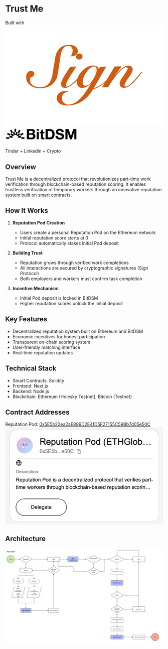 # Trust Me

Built with ![sign.png](./docs/sign.webp) ![bitdsm.png](./docs/bitdsm.webp)

Tinder + Linkedin + Crypto

## Overview
Trust Me is a decentralized protocol that revolutionizes part-time work verification through blockchain-based reputation scoring. It enables trustless verification of temporary workers through an innovative reputation system built on smart contracts.

## How It Works
1. **Reputation Pod Creation**
   - Users create a personal Reputation Pod on the Ethereum network
   - Initial reputation score starts at 0
   - Protocol automatically stakes initial Pod deposit

2. **Building Trust**
   - Reputation grows through verified work completions
   - All interactions are secured by cryptographic signatures (Sign Protocol)
   - Both employers and workers must confirm task completion

3. **Incentive Mechanism**
   - Initial Pod deposit is locked in BitDSM
   - Higher reputation scores unlock the initial deposit

## Key Features
- Decentralized reputation system built on Ethereum and BitDSM
- Economic incentives for honest participation
- Transparent on-chain scoring system
- User-friendly matching interface
- Real-time reputation updates

## Technical Stack
- Smart Contracts: Solidity
- Frontend: Next.js
- Backend: Node.js
- Blockchain: Ethereum (Holesky Testnet), Bitcoin (Testnet)

## Contract Addresses
Reputation Pod: [0x5E5b22ea2aE899D2E4fD5F27155C59Bb7d05e50C](https://holesky.etherscan.io/address/0x5E5b22ea2aE899D2E4fD5F27155C59Bb7d05e50C)
![reputation_pod.png](./docs/reputation_pod.png)

## Architecture
![architecture.png](./docs/architecture.jpg)
